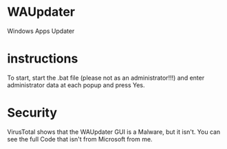 # WAUpdater
Windows Apps Updater
# instructions
To start, start the .bat file (please not as an administrator!!!) and enter administrator data at each popup and press Yes.
# Security
VirusTotal shows that the WAUpdater GUI is a Malware, but it isn't. You can see the full Code that isn't from Microsoft from me.
